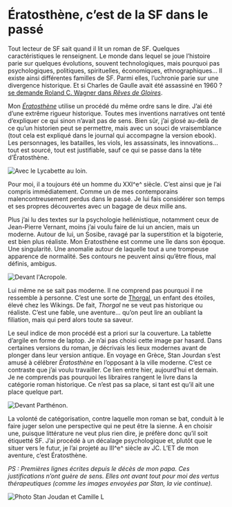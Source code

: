 # Ératosthène, c’est de la SF dans le passé

Tout lecteur de SF sait quand il lit un roman de SF. Quelques caractéristiques le renseignent. Le monde dans lequel se joue l’histoire parie sur quelques évolutions, souvent technologiques, mais pourquoi pas psychologiques, politiques, spirituelles, économiques, ethnographiques… Il existe ainsi différentes familles de SF. Parmi elles, l’uchronie parie sur une divergence historique. Et si Charles de Gaulle avait été assassiné en 1960 ? [se demande Roland C. Wagner dans *Rêves de Gloires*](https://tcrouzet.com/2012/08/06/roland-c-wagner-1960-2012/).<span id="more-37420"></span>

Mon [*Ératosthène*](https://tcrouzet.com/eratosthene/) utilise un procédé du même ordre sans le dire. J’ai été d’une extrême rigueur historique. Toutes mes inventions narratives ont tenté d’expliquer ce qui sinon n’avait pas de sens. Bien sûr, j’ai glosé au-delà de ce qu’un historien peut se permettre, mais avec un souci de vraisemblance (tout cela est expliqué dans le journal qui accompagne la version ebook). Les personnages, les batailles, les viols, les assassinats, les innovations… tout est sourcé, tout est justifiable, sauf ce qui se passe dans la tête d’Ératosthène.

![Avec le Lycabette au loin.](https://tcrouzet.com/images_tc/2014/10/stan-lycabette.jpg)

Pour moi, il a toujours été un homme du XXI^e^ siècle. C’est ainsi que je l’ai compris immédiatement. Comme un de mes contemporains malencontreusement perdus dans le passé. Je lui fais considérer son temps et ses propres découvertes avec un bagage de deux mille ans.

Plus j’ai lu des textes sur la psychologie hellénistique, notamment ceux de Jean-Pierre Vernant, moins j’ai voulu faire de lui un ancien, mais un moderne. Autour de lui, un Sosibe, ravagé par la superstition et la bigoterie, est bien plus réaliste. Mon Ératosthène est comme une île dans son époque. Une singularité. Une anomalie autour de laquelle tout a une trompeuse apparence de normalité. Ses contours ne peuvent ainsi qu’être flous, mal définis, ambigus.

![Devant l'Acropole.](https://tcrouzet.com/images_tc/2014/10/stan-achropol.jpg)

Lui même ne se sait pas moderne. Il ne comprend pas pourquoi il ne ressemble à personne. C’est une sorte de [Thorgal](http://fr.wikipedia.org/wiki/Thorgal), un enfant des étoiles, élevé chez les Wikings. De fait, *Thorgal* ne se veut pas historique ou réaliste. C’est une fable, une aventure… qu’on peut lire an oubliant la filiation, mais qui perd alors toute sa saveur.

Le seul indice de mon procédé est a priori sur la couverture. La tablette d’argile en forme de laptop. Je n’ai pas choisi cette image par hasard. Dans certaines versions du roman, je décrivais les lieux modernes avant de plonger dans leur version antique. En voyage en Grèce, Stan Jourdan s’est amusé à célébrer *Ératosthène* en l’opposant à la ville moderne. C’est ce contraste que j’ai voulu travailler. Ce lien entre hier, aujourd’hui et demain. Je ne comprends pas pourquoi les libraires rangent le livre dans la catégorie roman historique. Ce n’est pas sa place, si tant est qu’il ait une place quelque part.

![Devant Parthénon.](https://tcrouzet.com/images_tc/2014/10/stan-partenon.jpg)

La volonté de catégorisation, contre laquelle mon roman se bat, conduit à le faire juger selon une perspective qui ne peut être la sienne. À en choisir une, puisque littérature ne veut plus rien dire, je préfère donc qu’il soit étiquetté SF. J’ai procédé à un décalage psychologique et, plutôt que le situer vers le futur, je l’ai projeté au III^e^ siècle av JC. L’ET de mon aventure, c’est Ératosthène.

*PS : Premières lignes écrites depuis le décès de mon papa. Ces justifications n’ont guère de sens. Elles ont avant tout pour moi des vertus thérapeutiques (comme les images envoyées par Stan, la vie continue).*

![Photo Stan Joudan et Camille L](https://tcrouzet.com/images_tc/2014/10/stan-acro.jpg)